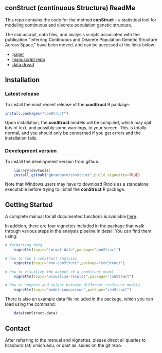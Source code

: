 
## conStruct (continuous Structure) ReadMe


This repo contains the code for the method **conStruct** - a statistical tool 
for modeling continuous and discrete population genetic structure.

The manuscript, data files, and analysis scripts associated with the publication 
"Inferring Continuous and Discrete Population Genetic Structure Across Space,"
have been moved, and can be accessed at the links below:

 * [paper](https://doi.org/10.1534/genetics.118.301333)
 * [manuscript repo](https://github.com/gbradburd/conStruct-paper)
 * [data dryad](https://doi.org/10.5061/dryad.5qj7h09)

## Installation

### Latest release

To install the most recent release of the **conStruct** R package:

```r
install.packages("conStruct")
```

Upon installation, the **conStruct** models will be compiled, which may 
spit lots of text, and possibly some warnings, to your screen. This is 
totally normal, and you should only be concerned if you get errors 
and the installation fails.


### Development version

To install the development version from github:

```r
	library(devtools)
	install_github("gbradburd/conStruct",build_vignettes=TRUE)
```

Note that Windows users may have to download Rtools as a 
standalone executable before trying to install the **conStruct** R package.


## Getting Started

A complete manual for all documented functions is available [here](https://github.com/gbradburd/conStruct/blob/master/man/conStruct-manual.pdf).

In addition, there are four vignettes included in the package that walk through 
various steps in the analysis pipeline in detail. You can find them using: 

```r
# formatting data
	vignette(topic="format-data",package="conStruct")

# how to run a conStruct analysis
	vignette(topic="run-conStruct",package="conStruct")

# how to visualize the output of a conStruct model
	vignette(topic="visualize-results",package="conStruct")

# how to compare and select between different conStruct models
	vignette(topic="model-comparison",package="conStruct")
```

There is also an example data file included in the package, which you can 
load using the command:

```r
	data(conStruct.data)
```

## Contact

After referring to the manual and vignettes, 
please direct all queries to bradburd (at) umich.edu, 
or post as issues on the git repo.
